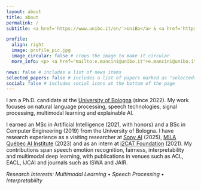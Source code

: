 ```yaml
---
layout: about
title: about
permalink: /
subtitle: <a href='https://www.unibo.it/en/'>UniBo</a> & <a href='https://ai.sony/'>Sony AI</a> & <a href='https://mila.quebec/en'>Mila</a>.  

profile:
  align: right
  image: profile_pic.jpg
  image_circular: false # crops the image to make it circular
  more_info: <p> <a href="mailto:e.mancini@unibo.it">e.mancini@unibo.it</a> <br> Bologna, Italy </p>

news: false # includes a list of news items
selected_papers: false # includes a list of papers marked as "selected={true}"
social: false # includes social icons at the bottom of the page
---
```


I am a Ph.D. candidate at the [University of Bologna](https://www.unibo.it) (since 2022).  My work focuses on natural language processing, speech technologies, signal processing, multimodal learning and explainable AI.

I earned an MSc in Artificial Intelligence (2021, with honors) and a BSc in Computer Engineering (2019) from the University of Bologna. I have research experience as a visiting researcher at [Sony AI](https://ai.sony/) (2025), [MILA Québec AI Institute](https://mila.quebec) (2023) and as an intern at [i2CAT Foundation](https://www.i2cat.net) (2021). My contributions span speech emotion recognition, fairness, interpretability and multimodal deep learning, with publications in venues such as ACL, EACL, IJCAI and journals such as ISWA and JAIR.

*Research Interests: Multimodal Learning • Speech Processing • Interpretability*

<!-- I have participated in European projects like HumanE-AI-Net and 5GMED, received the AIxIA 2022 Best Doctoral Consortium Paper Award, and served the academic community as a teacher, volunteer, and alumni coordinator. -->

<!-- 
Write your biography here. Tell the world about yourself. Link to your favorite [subreddit](http://reddit.com). You can put a picture in, too. The code is already in, just name your picture `prof_pic.jpg` and put it in the `img/` folder.

Put your address / P.O. box / other info right below your picture. You can also disable any of these elements by editing `profile` property of the YAML header of your `_pages/about.md`. Edit `_bibliography/papers.bib` and Jekyll will render your [publications page](/al-folio/publications/) automatically.

Link to your social media connections, too. This theme is set up to use [Font Awesome icons](https://fontawesome.com/) and [Academicons](https://jpswalsh.github.io/academicons/), like the ones below. Add your Facebook, Twitter, LinkedIn, Google Scholar, or just disable all of them. -->
